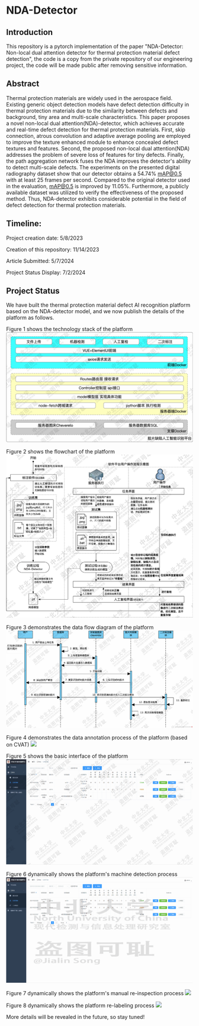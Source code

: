 # NDA-Detector

## Introduction
This repository is a pytorch implementation of the paper "NDA-Detector: Non-local dual attention detector for thermal protection material defect detection", the code is a copy from the private repository of our engineering project, the code will be made public after removing sensitive information.

## Abstract
Thermal protection materials are widely used in the aerospace field. Existing generic object detection models have defect detection difficulty in thermal protection materials due to the similarity between defects and background, tiny area and multi-scale characteristics. This paper proposes a novel non-local dual attention(NDA)-detector, which achieves accurate and real-time defect detection for thermal protection materials. First, skip connection, atrous convolution and adaptive average pooling are employed to improve the texture enhanced module to enhance concealed defect textures and features. Second, the proposed non-local dual attention(NDA) addresses the problem of severe loss of features for tiny defects. Finally, the path aggregation network fuses the NDA improves the detector's ability to detect multi-scale defects. The experiments on the presented digital radiography dataset show that our detector obtains a 54.74% mAP@0.5 with at least 25 frames per second. Compared to the original detector used in the evaluation, mAP@0.5 is improved by 11.05%. Furthermore, a publicly available dataset was utilized to verify the effectiveness of the proposed method. Thus, NDA-detector exhibits considerable potential in the field of defect detection for thermal protection materials.

## Timeline:
Project creation date: 5/8/2023

Creation of this repository: 11/14/2023

Article Submitted: 5/7/2024

Project Status Display: 7/2/2024

## Project Status
We have built the thermal protection material defect AI recognition platform based on the NDA-detector model, and we now publish the details of the platform as follows.

Figure 1 shows the technology stack of the platform
![](https://github.com/ChialinSung/NDA-Detector/blob/main/show_images/%E5%B9%B3%E5%8F%B0.png)

Figure 2 shows the flowchart of the platform
![](https://github.com/ChialinSung/NDA-Detector/blob/main/show_images/%E5%B9%B3%E5%8F%B0%E6%B5%81%E7%A8%8B2.png)

Figure 3 demonstrates the data flow diagram of the platform
![](https://github.com/ChialinSung/NDA-Detector/blob/main/show_images/%E6%97%B6%E5%BA%8F%E5%9B%BE.png)

Figure 4 demonstrates the data annotation process of the platform (based on CVAT)
![](https://github.com/ChialinSung/NDA-Detector/blob/main/show_images/%E6%96%B0%E7%89%88%E6%9C%AC.png)

Figure 5 shows the basic interface of the platform
![](https://github.com/ChialinSung/NDA-Detector/blob/main/show_images/%E6%9C%BA%E5%99%A8%E6%A3%80%E6%B5%8B.jpg)

Figure 6 dynamically shows the platform's machine detection process
![](https://github.com/ChialinSung/NDA-Detector/blob/main/show_images/%E6%9C%BA%E5%99%A8%E6%A3%80%E6%B5%8B.gif)

Figure 7 dynamically shows the platform's manual re-inspection process
![](https://github.com/ChialinSung/NDA-Detector/blob/main/show_images/%E4%BA%BA%E5%B7%A5%E5%A4%8D%E6%A3%80.gif)

Figure 8 dynamically shows the platform re-labeling process
![](https://github.com/ChialinSung/NDA-Detector/blob/main/show_images/%E4%BA%8C%E6%AC%A1%E6%A0%87%E8%AE%B0.gif)

More details will be revealed in the future, so stay tuned!
